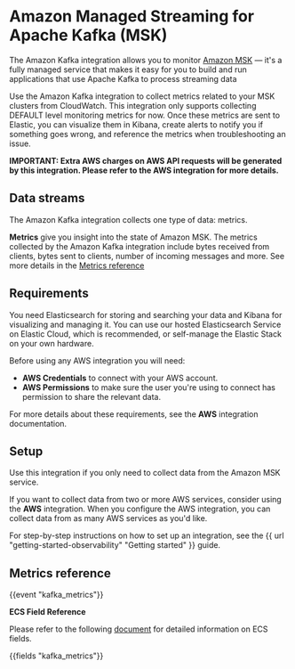 # Amazon Managed Streaming for Apache Kafka (MSK)

The Amazon Kafka integration allows you to monitor [Amazon MSK](https://aws.amazon.com/msk/) — it's a fully managed 
service that makes it easy for you to build and run applications that use Apache Kafka to process streaming data

Use the Amazon Kafka integration to collect metrics related to your MSK clusters from CloudWatch. This integration only
supports collecting DEFAULT level monitoring metrics for now. Once these metrics are sent to Elastic, you can visualize 
them in Kibana, create alerts to notify you if something goes wrong, and reference the metrics when troubleshooting 
an issue.

**IMPORTANT: Extra AWS charges on AWS API requests will be generated by this integration. Please refer to the AWS 
integration for more details.**

## Data streams

The Amazon Kafka integration collects one type of data: metrics.

**Metrics** give you insight into the state of Amazon MSK.
The metrics collected by the Amazon Kafka integration include bytes received from clients, bytes sent to clients, number
of incoming messages and more. See more details in the [Metrics reference](#metrics-reference)

## Requirements

You need Elasticsearch for storing and searching your data and Kibana for visualizing and managing it.
You can use our hosted Elasticsearch Service on Elastic Cloud, which is recommended, or self-manage the Elastic Stack on your own hardware.

Before using any AWS integration you will need:

* **AWS Credentials** to connect with your AWS account.
* **AWS Permissions** to make sure the user you're using to connect has permission to share the relevant data.

For more details about these requirements, see the **AWS** integration documentation.

## Setup

Use this integration if you only need to collect data from the Amazon MSK service.

If you want to collect data from two or more AWS services, consider using the **AWS** integration.
When you configure the AWS integration, you can collect data from as many AWS services as you'd like.

For step-by-step instructions on how to set up an integration, see the
{{ url "getting-started-observability" "Getting started" }} guide.

## Metrics reference

{{event "kafka_metrics"}}

**ECS Field Reference**

Please refer to the following [document](https://www.elastic.co/guide/en/ecs/current/ecs-field-reference.html) for detailed information on ECS fields.

{{fields "kafka_metrics"}}
